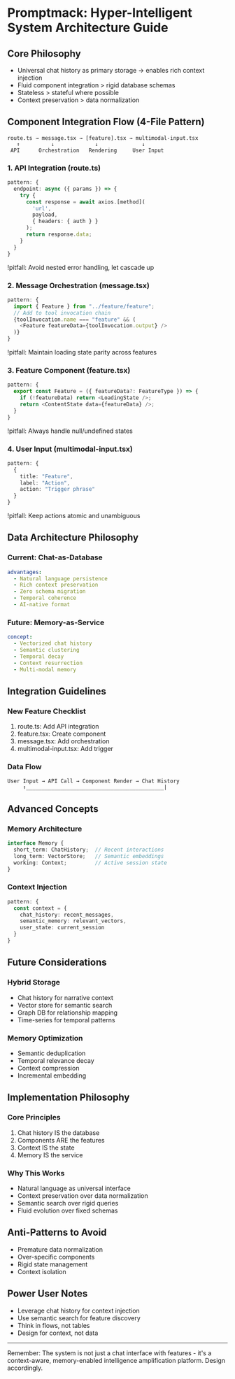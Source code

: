 # Promptmack: Hyper-Intelligent System Architecture Guide

## Core Philosophy
- Universal chat history as primary storage → enables rich context injection
- Fluid component integration > rigid database schemas
- Stateless > stateful where possible
- Context preservation > data normalization

## Component Integration Flow (4-File Pattern)
```mermaid
route.ts → message.tsx → [feature].tsx → multimodal-input.tsx
   ↑          ↓             ↓              ↓
 API      Orchestration   Rendering     User Input
```

### 1. API Integration (route.ts)
```typescript
pattern: {
  endpoint: async ({ params }) => {
    try {
      const response = await axios.[method](
        'url',
        payload,
        { headers: { auth } }
      );
      return response.data;
    }
  }
}
```
!pitfall: Avoid nested error handling, let cascade up

### 2. Message Orchestration (message.tsx)
```typescript
pattern: {
  import { Feature } from "../feature/feature";
  // Add to tool invocation chain
  {toolInvocation.name === "feature" && (
    <Feature featureData={toolInvocation.output} />
  )}
}
```
!pitfall: Maintain loading state parity across features

### 3. Feature Component (feature.tsx)
```typescript
pattern: {
  export const Feature = ({ featureData?: FeatureType }) => {
    if (!featureData) return <LoadingState />;
    return <ContentState data={featureData} />;
  }
}
```
!pitfall: Always handle null/undefined states

### 4. User Input (multimodal-input.tsx)
```typescript
pattern: {
  {
    title: "Feature",
    label: "Action",
    action: "Trigger phrase"
  }
}
```
!pitfall: Keep actions atomic and unambiguous

## Data Architecture Philosophy

### Current: Chat-as-Database
```yaml
advantages:
  - Natural language persistence
  - Rich context preservation
  - Zero schema migration
  - Temporal coherence
  - AI-native format
```

### Future: Memory-as-Service
```yaml
concept:
  - Vectorized chat history
  - Semantic clustering
  - Temporal decay
  - Context resurrection
  - Multi-modal memory
```

## Integration Guidelines

### New Feature Checklist
1. route.ts: Add API integration
2. feature.tsx: Create component
3. message.tsx: Add orchestration
4. multimodal-input.tsx: Add trigger

### Data Flow
```
User Input → API Call → Component Render → Chat History
     ↑____________________________________________|
```

## Advanced Concepts

### Memory Architecture
```typescript
interface Memory {
  short_term: ChatHistory;  // Recent interactions
  long_term: VectorStore;   // Semantic embeddings
  working: Context;         // Active session state
}
```

### Context Injection
```typescript
pattern: {
  const context = {
    chat_history: recent_messages,
    semantic_memory: relevant_vectors,
    user_state: current_session
  }
}
```

## Future Considerations

### Hybrid Storage
- Chat history for narrative context
- Vector store for semantic search
- Graph DB for relationship mapping
- Time-series for temporal patterns

### Memory Optimization
- Semantic deduplication
- Temporal relevance decay
- Context compression
- Incremental embedding

## Implementation Philosophy

### Core Principles
1. Chat history IS the database
2. Components ARE the features
3. Context IS the state
4. Memory IS the service

### Why This Works
- Natural language as universal interface
- Context preservation over data normalization
- Semantic search over rigid queries
- Fluid evolution over fixed schemas

## Anti-Patterns to Avoid
- Premature data normalization
- Over-specific components
- Rigid state management
- Context isolation

## Power User Notes
- Leverage chat history for context injection
- Use semantic search for feature discovery
- Think in flows, not tables
- Design for context, not data

---

Remember: The system is not just a chat interface with features - it's a context-aware, memory-enabled intelligence amplification platform. Design accordingly.
